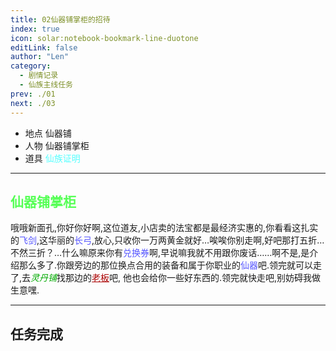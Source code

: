 ```yaml
---
title: 02仙器铺掌柜的招待
index: true
icon: solar:notebook-bookmark-line-duotone
editLink: false
author: "Len"
category:
  - 剧情记录
  - 仙族主线任务
prev: ./01
next: ./03
---
```


- 地点 仙器铺
- 人物 仙器铺掌柜
- 道具 <span style="color: #55FFFF;">仙族证明</span>

------

## <span style="color:#55FF55;font-weight:bold;">仙器铺掌柜</span>

哦哦新面孔,你好你好啊,这位道友,小店卖的法宝都是最经济实惠的,你看看这扎实的<span style="color: #5555FF;">飞剑</span>,这华丽的<span style="color: #5555FF;">长弓</span>,放心,只收你一万两黄金就好…唉唉你别走啊,好吧那打五折…不然三折？…什么嘛原来你有<span style="color: #5555FF;">兑换券</span>啊,早说嘛我就不用跟你废话……啊不是,是介绍那么多了.你跟旁边的那位换点合用的装备和属于你职业的<span style="color: #5555FF;">仙器</span>吧.领完就可以走了,去<span style="color: #00AA00;"><span style="font-style: italic;">灵丹铺</span></span>找那边的<span style="color: #AA0000;"><span style="text-decoration: underline;">老板</span></span>吧,
他也会给你一些好东西的.领完就快走吧,别妨碍我做生意嘿.

------

## 任务完成

